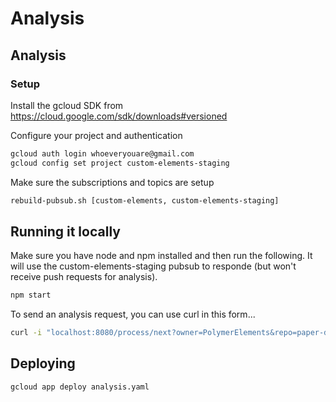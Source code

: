 # Analysis

## Analysis
### Setup
Install the gcloud SDK from https://cloud.google.com/sdk/downloads#versioned

Configure your project and authentication
```bash
gcloud auth login whoeveryouare@gmail.com
gcloud config set project custom-elements-staging
```

Make sure the subscriptions and topics are setup
```bash
rebuild-pubsub.sh [custom-elements, custom-elements-staging]
```

## Running it locally
Make sure you have node and npm installed and then run the following. It will
use the custom-elements-staging pubsub to responde (but won't receive push requests for
analysis).

```bash
npm start
```

To send an analysis request, you can use curl in this form...

```bash
curl -i "localhost:8080/process/next?owner=PolymerElements&repo=paper-dialog-behavior&version=v1.2.7&responseTopic=analysis-responses" -H "x-appengine-queuename:analysis"
```

## Deploying
```bash
gcloud app deploy analysis.yaml
```
